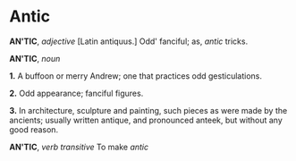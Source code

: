 # Antic

**AN'TIC**, _adjective_ \[Latin antiquus.\] Odd' fanciful; as, _antic_ tricks.

**AN'TIC**, _noun_

**1.** A buffoon or merry Andrew; one that practices odd gesticulations.

**2.** Odd appearance; fanciful figures.

**3.** In architecture, sculpture and painting, such pieces as were made by the ancients; usually written antique, and pronounced anteek, but without any good reason.

**AN'TIC**, _verb transitive_ To make _antic_